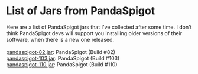 # List of Jars from PandaSpigot
Here are a list of PandaSpigot jars that I've collected after some time. I don't think PandaSpigot devs will support you installing older versions of their software, when there is a new one released.<br>
<br>
[pandaspigot-82.jar](https://github.com/MegaTKC/mc-server-jars/raw/main/pandaspigot/pandaspigot-82.jar): PandaSpigot (Build #82)<br>
[pandaspigot-103.jar](https://github.com/MegaTKC/mc-server-jars/raw/main/pandaspigot/pandaspigot-103.jar): PandaSpigot (Build #103)<br>
[pandaspigot-110.jar](https://github.com/MegaTKC/mc-server-jars/raw/main/pandaspigot/pandaspigot-110.jar): PandaSpigot (Build #110)<br>

